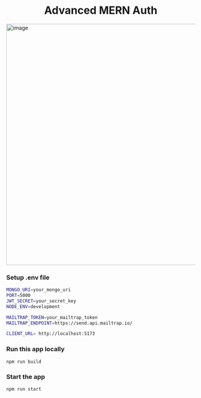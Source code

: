 <h1 align="center">Advanced MERN Auth </h1>
<img width="706" height="644" alt="image" src="https://github.com/user-attachments/assets/3d3762c4-3586-41dd-a21c-4e9e4f2bd3f8" />


### Setup .env file

```bash
MONGO_URI=your_mongo_uri
PORT=5000
JWT_SECRET=your_secret_key
NODE_ENV=development

MAILTRAP_TOKEN=your_mailtrap_token
MAILTRAP_ENDPOINT=https://send.api.mailtrap.io/

CLIENT_URL= http://localhost:5173
```

### Run this app locally

```shell
npm run build
```

### Start the app

```shell
npm run start
```
